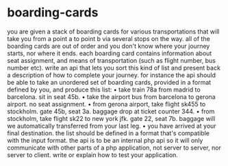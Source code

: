 # boarding-cards
you are given a stack of boarding cards for various transportations that will take you from a point a to point b via several stops on the way. all of the boarding cards are out of order and you don't know where your journey starts, nor where it ends. each boarding card contains information about seat assignment, and means of transportation (such as flight number, bus number etc). write an api that lets you sort this kind of list and present back a description of how to complete your journey. for instance the api should be able to take an unordered set of boarding cards, provided in a format defined by you, and produce this list: • take train 78a from madrid to barcelona. sit in seat 45b. • take the airport bus from barcelona to gerona airport. no seat assignment. • from gerona airport, take flight sk455 to stockholm. gate 45b, seat 3a. baggage drop at ticket counter 344. • from stockholm, take flight sk22 to new york jfk. gate 22, seat 7b. baggage will we automatically transferred from your last leg. • you have arrived at your final destination. the list should be defined in a format that's compatible with the input format. the api is to be an internal php api so it will only communicate with other parts of a php application, not server to server, nor server to client. write or explain how to test your application.
